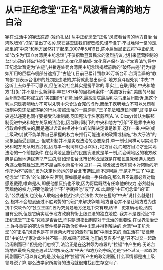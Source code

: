 # 从中正纪念堂“正名"风波看台湾的地方自治

宪在:生活中的宪法踪迹 (独角扎丛)
从中正纪念堂“正名"风波看台湾的地方自治
台湾政坛的“打架"是出了名的,现在甚至连我们都已经见怪不怪了.不过难得一见的是,那里的“中央"和地方居然打了起来.2007年5月19日,陈水扁当局正式将“中正纪念堂"改名为“国立台湾民主纪念馆",不仅招致蓝营民众的激烈抗议,也引来蓝营控制的台北市政府频出“软招"抵制.台北市文化局依据<文化资产保存法>(“文资法"),将中正纪念堂暂定为“古迹",并接连处罚台湾民主纪念馆揭牌前后的“破坏古迹"行为(譬如所用的巨幅布幔部分遮挡了“古迹"),日前已累计罚款30万新台币.台湾当局的“教育部"则表示台北市的处罚是违法的,并将就此提出诉讼.
地方竟斗胆处罚“中央"⁈这听上去似乎不可思议,但在法治社会其实是挺平常的.事实上,在联邦制,中央和地方“打架"并不是什么新鲜事.早在1819年的里程碑案件--“美国银行案",美国的马里兰州就对联邦成立的“美国银行"罚款.当然,最高法院最后判决马里兰州败诉,但这个判决只是表明地方不可以处罚中央合法合宪的行为,而绝不表明地方不可以处罚和抵制中央违法或违宪的行为.按照法治的一般原则,“王子犯法和庶民同罪",即便是中央违法违宪也同样要接受法律制裁.英国宪法学名家戴西(A. V. Dicey)曾认为联邦制促进中央和地方关系的法治化,因为联邦制下的中央和地方“打架"不是靠中央的行政命令解决的,而是通过诉讼由相对中立的法院决定谁是谁非.这样一来,中央(或上级政府)就不能单靠自己掌握的权力来推行可能违法的政策或措施,“权大于法"的现象因而受到遏止.
但联邦制并不是实现法治的必要条件,单一制也同样可以实现中央和地方关系的法治化,因为单一制同样也可以实行地方自治,而地方自治才是实现法治的一个前提条件.在台湾地区施行的民国宪法就是单一制,而台湾地区的地方政府是由当地选民选举产生的,譬如现任台北市长郝龙斌就是在和民进党候选人激烈角逐之后获胜当选,而不是由陈水扁任命的.这样一来,郝龙斌当然有资本对阿扁的所作所为不“买账",因为决定他命运的是台北市选民,而不是阿扁,于是才产生了“中正纪念堂"“正名"的法律冲突.否则,假如郝是由扁一手任命的,那么且不说郝必然对扁感恩戴德,唯命是从,即便他想反抗也不敢,因为阿扁既然有任命他的权力,必然就有罢黜他的权力,只要他敢说个“不"字就把他“废"了.如此,即便“中正纪念堂"的“正名"公然违法,也没有人敢站出来挑战它的合法性.大权在握的“中央"说什么就是什么,根本不会想到通过不胜累赘的“诉讼"来解决争端.地方自治并不是让地方成为违抗中央政令的“独立王国",因为究竟是地方还是中央有理,法律--更准确地说,法院--自有公断,但是它确实赋予地方政府抗衡上级违法的独立地位.
我并不是要论证“中正纪念堂"“正名"究竟是否合法,而只是想指出制度对于法治的重要性.在世界法治史上,许多重要的宪法性案件都是在政治纷争中出现并得到解决的.台湾“中正纪念堂"的“正名"风波也是在蓝绿两大阵营的激烈“拉锯"中闹出来的,而生活在“法律帝国"中的法学家对此往往不屑一顾.如果问起来,他们的反应多半是“只不过又一起政治闹剧而已!"但是他们忽视了,法治正是在这种颇为喧嚣的“拉锯"中产生的.无论台湾地区最终究竟是通过法治解决这场“中央"和地方的争端,还是“只不过又一起政治闹剧而已",可以肯定的是,没有这种“拉锯"所产生的政治制衡,什么事情都是由上级领导说了算,那么法学家所期待的法治就很难找到生存空间了.